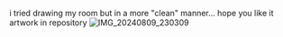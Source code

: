 i tried drawing my room but in a more 
"clean" manner...
hope you like it
artwork in repository 
![IMG_20240809_230309](https://github.com/user-attachments/assets/33d289e7-f3b0-43b0-a721-8249c064b821)
